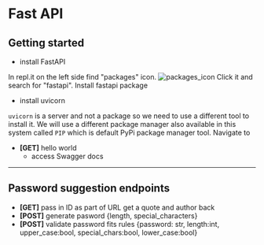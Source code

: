 # Fast API

## Getting started
- install FastAPI

In repl.it on the left side find "packages" icon. ![packages_icon](../images/packages_btn.png) Click it and search for "fastapi". Install fastapi package

- install uvicorn

`uvicorn` is a server and not a package so we need to use a different tool to install it. We will use a different package manager also available in this system called `PIP` which is default PyPi package manager tool. Navigate to 
- **[GET]** hello world
   - access Swagger docs
---
## Password suggestion endpoints
- **[GET]** pass in ID as part of URL get a quote and author back
- **[POST]** generate pasword {length, special_characters}
- **[POST]** validate password fits rules {password: str, length:int, upper_case:bool, special_chars:bool, lower_case:bool} 